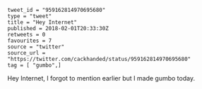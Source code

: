 ```
tweet_id = "959162814970695680"
type = "tweet"
title = "Hey Internet"
published = 2018-02-01T20:33:30Z
retweets = 0
favourites = 7
source = "twitter"
source_url = "https://twitter.com/cackhanded/status/959162814970695680"
tag = [ "gumbo",]
```

Hey Internet, I forgot to mention earlier but I made gumbo today.


